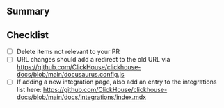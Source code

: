 ## Summary
<!-- A short description of the changes with a link to an open issue. -->

## Checklist
- [ ] Delete items not relevant to your PR
- [ ] URL changes should add a redirect to the old URL via https://github.com/ClickHouse/clickhouse-docs/blob/main/docusaurus.config.js
- [ ] If adding a new integration page, also add an entry to the integrations list here: https://github.com/ClickHouse/clickhouse-docs/blob/main/docs/integrations/index.mdx
